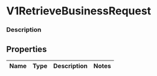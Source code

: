 
# V1RetrieveBusinessRequest

### Description



## Properties
Name | Type | Description | Notes
------------ | ------------- | ------------- | -------------



